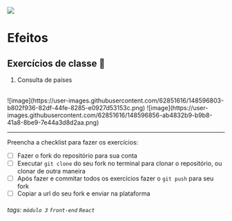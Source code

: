 ![](https://i.imgur.com/xG74tOh.png)

# Efeitos

## Exercícios de classe 🏫
1. Consulta de países
<br>
![image](https://user-images.githubusercontent.com/62851616/148596803-b802f936-82df-44fe-8285-e0927d53153c.png)
![image](https://user-images.githubusercontent.com/62851616/148596856-ab4832b9-b9b8-41a8-8be9-7e44a3d8d2aa.png)

---

Preencha a checklist para fazer os exercícios:

-   [ ] Fazer o fork do repositório para sua conta
-   [ ] Executar `git clone` do seu fork no terminal para clonar o repositório, ou clonar de outra maneira
-   [ ] Após fazer e commitar todos os exercícios fazer o `git push` para seu fork
-   [ ] Copiar a url do seu fork e enviar na plataforma

###### tags: `módulo 3` `front-end` `React`
